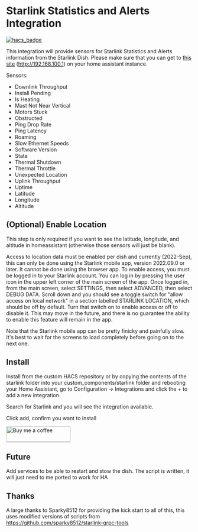 # Starlink Statistics and Alerts Integration

[![hacs_badge](https://img.shields.io/badge/HACS-Custom-41BDF5.svg?style=for-the-badge)](https://github.com/hacs/integration)

This integration will provide sensors for Starlink Statistics and Alerts information from the Starlink Dish.
Please make sure that you can get to <a target="_blank" href="http://192.168.100.1/">this site<a> (http://192.168.100.1) on your home assistant instance.

Sensors:
- Downlink Throughput
- Install Pending
- Is Heating
- Mast Not Near Vertical
- Motors Stuck
- Obstructed
- Ping Drop Rate
- Ping Latency
- Roaming
- Slow Ethernet Speeds
- Software Version
- State
- Thermal Shutdown
- Thermal Throttle
- Unexpected Location
- Uplink Throughput
- Uptime
- Latitude
- Longitude
- Altitude


## (Optional) Enable Location

This step is only required if you want to see the latitude, longitude, and altitude in homeassistant (otherwise those sensors will just be blank).

Access to location data must be enabled per dish and currently (2022-Sep), this can only be done using the Starlink mobile app, version 2022.09.0 or later. It cannot be done using the browser app. To enable access, you must be logged in to your Starlink account. You can log in by pressing the user icon in the upper left corner of the main screen of the app. Once logged in, from the main screen, select SETTINGS, then select ADVANCED, then select DEBUG DATA. Scroll down and you should see a toggle switch for "allow access on local network" in a section labelled STARLINK LOCATION, which should be off by default. Turn that switch on to enable access or off to disable it. This may move in the future, and there is no guarantee the ability to enable this feature will remain in the app.

Note that the Starlink mobile app can be pretty finicky and painfully slow. It's best to wait for the screens to load completely before going on to the next one.

## Install

Install from the custom HACS repository or by copying the contents of the starlink folder into your custom_components/starlink folder and rebooting your Home Assistant, go to Configuration -> Integrations and click the + to add a new integration.

Search for Starlink and you will see the integration available.

Click add, confirm you want to install

<a target="_blank" href="https://www.buymeacoffee.com/archerne"><img src="https://www.buymeacoffee.com/assets/img/custom_images/orange_img.png" alt="Buy me a coffee" style="height: 41px !important;width: 174px !important;box-shadow: 0px 3px 2px 0px rgba(190, 190, 190, 0.5) !important;-webkit-box-shadow: 0px 3px 2px 0px rgba(190, 190, 190, 0.5) !important;"></a>

## Future

Add services to be able to restart and stow the dish. The script is written, it will just need to me ported to work for HA

## Thanks
A large thanks to Sparky8512 for providing the kick start to all of this, this uses modified versions of scripts from https://github.com/sparky8512/starlink-grpc-tools
